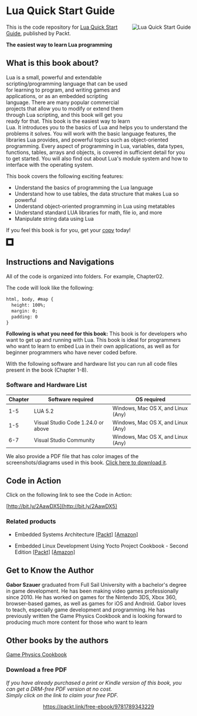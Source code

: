 # Lua Quick Start Guide

<a href="https://www.packtpub.com/application-development/lua-quick-start-guide?utm_source=github&utm_medium=repository&utm_campaign=9781789343229 "><img src="https://d1ldz4te4covpm.cloudfront.net/sites/default/files/imagecache/ppv4_main_book_cover/B11210_MockupCover.png" alt="Lua Quick Start Guide" height="256px" align="right"></a>

This is the code repository for [Lua Quick Start Guide](https://www.packtpub.com/application-development/lua-quick-start-guide?utm_source=github&utm_medium=repository&utm_campaign=9781789343229), published by Packt.

**The easiest way to learn Lua programming**

## What is this book about?
Lua is a small, powerful and extendable scripting/programming language that can be used for learning to program, and writing games and applications, or as an embedded scripting language. There are many popular commercial projects that allow you to modify or extend them through Lua scripting, and this book will get you ready for that. This book is the easiest way to learn Lua. It introduces you to the basics of Lua and helps you to understand the problems it solves. You will work with the basic language features, the libraries Lua provides, and powerful topics such as object-oriented programming. Every aspect of programming in Lua, variables, data types, functions, tables, arrays and objects, is covered in sufficient detail for you to get started. You will also find out about Lua's module system and how to interface with the operating system.

This book covers the following exciting features:
* Understand the basics of programming the Lua language 
* Understand how to use tables, the data structure that makes Lua so powerful 
* Understand object-oriented programming in Lua using metatables 
* Understand standard LUA libraries for math, file io, and more 
* Manipulate string data using Lua 

If you feel this book is for you, get your [copy](https://www.amazon.com/dp/1-789-34322-4) today!

<a href="https://www.packtpub.com/?utm_source=github&utm_medium=banner&utm_campaign=GitHubBanner"><img src="https://raw.githubusercontent.com/PacktPublishing/GitHub/master/GitHub.png" 
alt="https://www.packtpub.com/" border="5" /></a>

## Instructions and Navigations
All of the code is organized into folders. For example, Chapter02.

The code will look like the following:
```
html, body, #map {
  height: 100%;
  margin: 0;
  padding: 0
}
```

**Following is what you need for this book:**
This book is for developers who want to get up and running with Lua. This book is ideal for programmers who want to learn to embed Lua in their own applications, as well as for beginner programmers who have never coded before.

With the following software and hardware list you can run all code files present in the book (Chapter 1-8).
### Software and Hardware List
| Chapter | Software required | OS required |
| -------- | ------------------------------------ | ----------------------------------- |
| 1-5 | LUA 5.2 | Windows, Mac OS X, and Linux (Any) |
| 1-5 | Visual Studio Code 1.24.0 or above | Windows, Mac OS X, and Linux (Any) |
| 6-7 | Visual Studio Community | Windows, Mac OS X, and Linux (Any) |

We also provide a PDF file that has color images of the screenshots/diagrams used in this book. [Click here to download it](https://www.packtpub.com/sites/default/files/downloads/LuaQuickStartGuide_ColorImages.pdf).

## Code in Action

Click on the following link to see the Code in Action:

[http://bit.ly/2AawDX5](http://bit.ly/2AawDX5)

### Related products
* Embedded Systems Architecture [[Packt]](https://www.packtpub.com/application-development/embedded-systems-architecture?utm_source=github&utm_medium=repository&utm_campaign=9781788832502) [[Amazon]](https://www.amazon.com/dp/1788832507)

* Embedded Linux Development Using Yocto Project Cookbook - Second Edition [[Packt]](https://www.packtpub.com/virtualization-and-cloud/embedded-linux-development-using-yocto-project-cookbook-second-edition?utm_source=github&utm_medium=repository&utm_campaign=9781788399210) [[Amazon]](https://www.amazon.com/dp/1788399218)

## Get to Know the Author
**Gabor Szauer**
graduated from Full Sail University with a bachelor's degree in game development. He has been making video games professionally since 2010. He has worked on games for the Nintendo 3DS, Xbox 360, browser-based games, as well as games for iOS and Android. Gabor loves to teach, especially game development and programming. He has previously written the Game Physics Cookbook and is looking forward to producing much more content for those who want to learn

## Other books by the authors
[Game Physics Cookbook](https://www.packtpub.com/game-development/game-physics-cookbook?utm_source=github&utm_medium=repository&utm_campaign=9781787123663)

### Download a free PDF

 <i>If you have already purchased a print or Kindle version of this book, you can get a DRM-free PDF version at no cost.<br>Simply click on the link to claim your free PDF.</i>
<p align="center"> <a href="https://packt.link/free-ebook/9781789343229">https://packt.link/free-ebook/9781789343229 </a> </p>
